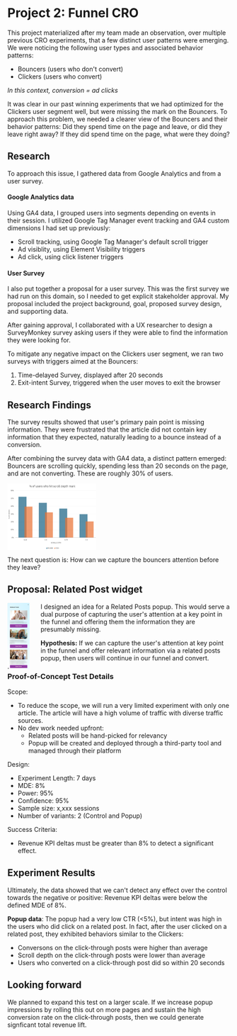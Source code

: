 # Project 2: Funnel CRO
This project materialized after my team made an observation, over multiple previous CRO experiments, that a few distinct user patterns were emerging. We were noticing the following user types and associated behavior patterns: 
- Bouncers (users who don't convert)
- Clickers (users who convert)

*In this context, conversion = ad clicks*

It was clear in our past winning experiments that we had optimized for the Clickers user segment well, but were missing the mark on the Bouncers. To approach this problem, we needed a clearer view of the Bouncers and their behavior patterns: Did they spend time on the page and leave, or did they leave right away? If they did spend time on the page, what were they doing?

## Research
To approach this issue, I gathered data from Google Analytics and from a user survey.

#### Google Analytics data
Using GA4 data, I grouped users into segments depending on events in their session. I utilized Google Tag Manager event tracking and GA4 custom dimensions I had set up previously:
- Scroll tracking, using Google Tag Manager's default scroll trigger 
- Ad visiblity, using Element Visibility triggers
- Ad click, using click listener triggers

#### User Survey
I also put together a proposal for a user survey. This was the first survey we had run on this domain, so I needed to get explicit stakeholder approval. My proposal included the project background, goal, proposed survey design, and supporting data.

After gaining approval, I collaborated with a UX researcher to design a SurveyMonkey survey asking users if they were able to find the information they were looking for.

To mitigate any negative impact on the Clickers user segment, we ran two surveys with triggers aimed at the Bouncers:
1. Time-delayed Survey, displayed after 20 seconds
2. Exit-intent Survey, triggered when the user moves to exit the browser

## Research Findings
The survey results showed that user's primary pain point is missing information. They were frustrated that the article did not contain key information that they expected, naturally leading to a bounce instead of a conversion.

After combining the survey data with GA4 data, a distinct pattern emerged: Bouncers are scrolling quickly, spending less than 20 seconds on the page, and are not converting. These are roughly 30% of users.

<img src="images/proj-1b-scrol.png" alt="Sample Image" width="200" height="150" align = "center">


The next question is: How can we capture the bouncers attention before they leave?

## Proposal: Related Post widget
<img src="images/proj-1c-pop.png" alt="Sample Image" width="50" height="150" align="left" style="margin-right:25px">


I designed an idea for a Related Posts popup. This would serve a dual purpose of capturing the user's attention at a key point in the funnel and offering them the information they are presumably missing.

**Hypothesis:** If we can capture the user's attention at key point in the funnel and offer relevant information via a related posts popup, then users will continue in our funnel and convert.



### Proof-of-Concept Test Details
Scope:
- To reduce the scope, we will run a very limited experiment with only one article. The article will have a high volume of traffic with diverse traffic sources.
- No dev work needed upfront:
    - Related posts will be hand-picked for relevancy
    - Popup will be created and deployed through a third-party tool and managed through their platform

Design:
- Experiment Length: 7 days
- MDE: 8%
- Power: 95%
- Confidence: 95%
- Sample size: x,xxx sessions
- Number of variants: 2 (Control and Popup)

Success Criteria:
- Revenue KPI deltas must be greater than 8% to detect a significant effect.

## Experiment Results
Ultimately, the data showed that we can't detect any effect over the control towards the negative or positive: Revenue KPI deltas were below the defined MDE of 8%.

**Popup data**: The popup had a very low CTR (<5%), but intent was high in the users who did click on a related post. In fact, after the user clicked on a related post, they exhibited behaviors similar to the Clickers:
- Conversons on the click-through posts were higher than average
- Scroll depth on the click-through posts were lower than average
- Users who converted on a click-through post did so within 20 seconds

## Looking forward
We planned to expand this test on a larger scale. If we increase popup impressions by rolling this out on more pages and sustain the high conversion rate on the click-through posts, then we could generate signficant total revenue lift. 
